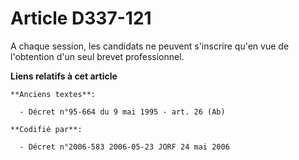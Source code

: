 # Article D337-121

A chaque session, les candidats ne peuvent s'inscrire qu'en vue de l'obtention d'un seul brevet professionnel.

**Liens relatifs à cet article**

	**Anciens textes**:

	  - Décret n°95-664 du 9 mai 1995 - art. 26 (Ab)

	**Codifié par**:

	  - Décret n°2006-583 2006-05-23 JORF 24 mai 2006
